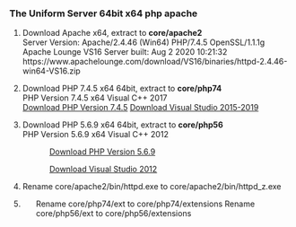  <h3><p>The Uniform Server 64bit x64 php apache</p></h3>
<ol>
  <li><p>
    Download Apache x64, extract to <b>core/apache2</b><br>
    Server Version: Apache/2.4.46 (Win64) PHP/7.4.5 OpenSSL/1.1.1g<br>
    Apache Lounge VS16 Server built: Aug 2 2020 10:21:32<br>
    https://www.apachelounge.com/download/VS16/binaries/httpd-2.4.46-win64-VS16.zip
  </p></li>
  <li><p>
    Download PHP 7.4.5 x64 64bit, extract to <b>core/php74</b><br>
    PHP Version 7.4.5 x64 Visual C++ 2017<br>
    <a href="https://windows.php.net/downloads/releases/archives/php-7.4.5-Win32-vc15-x64.zip">Download PHP Version 7.4.5</a>
    <a href="https://aka.ms/vs/16/release/vc_redist.x64.exe">Download Visual Studio 2015-2019</a>
    </p></li>
 <li><p>
    Download PHP 5.6.9 x64 64bit, extract to <b>core/php56</b><br>
    PHP Version 5.6.9 x64 Visual C++ 2012 <br>
    <ol>
     <ul><a href="https://windows.php.net/downloads/releases/archives/php-7.4.5-Win32-vc15-x64.zip">Download PHP Version 5.6.9</a></ul>
     <ul><a href="https://my.visualstudio.com/Downloads?pid=1452">Download Visual Studio 2012</a></ul>
  </ol>
    </p></li>
  <li><p>
    Rename core/apache2/bin/httpd.exe to core/apache2/bin/httpd_z.exe
    </p></li>
  <li><p><ol>
   <lu>
    Rename core/php74/ext to core/php74/extensions</lu>
   <lu>
    Rename core/php56/ext to core/php56/extensions</lu>
   </ol>
    </p></li>
  </ol>
